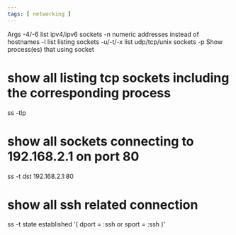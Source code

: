 ```yaml
---
tags: [ networking ]
---
```

Args
-4/-6 list ipv4/ipv6 sockets
-n numeric addresses instead of hostnames
-l list listing sockets
-u/-t/-x list udp/tcp/unix sockets
-p Show process(es) that using socket

# show all listing tcp sockets including the corresponding process
ss -tlp

# show all sockets connecting to 192.168.2.1 on port 80
ss -t dst 192.168.2.1:80

# show all ssh related connection
ss -t state established '( dport = :ssh or sport = :ssh )'
